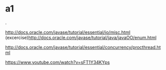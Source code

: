 a1
==
.

http://docs.oracle.com/javase/tutorial/essential/io/misc.html
(excercise)http://docs.oracle.com/javase/tutorial/java/javaOO/enum.html

http://docs.oracle.com/javase/tutorial/essential/concurrency/procthread.html

https://www.youtube.com/watch?v=sFT1Y34KYps


